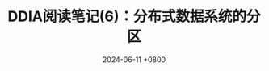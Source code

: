 ---
layout: post
title: DDIA阅读笔记(6)：分布式数据系统的分区
date: 2024-06-11 +0800
tags: [系统设计, DDIA]
categories: [系统设计]
---
